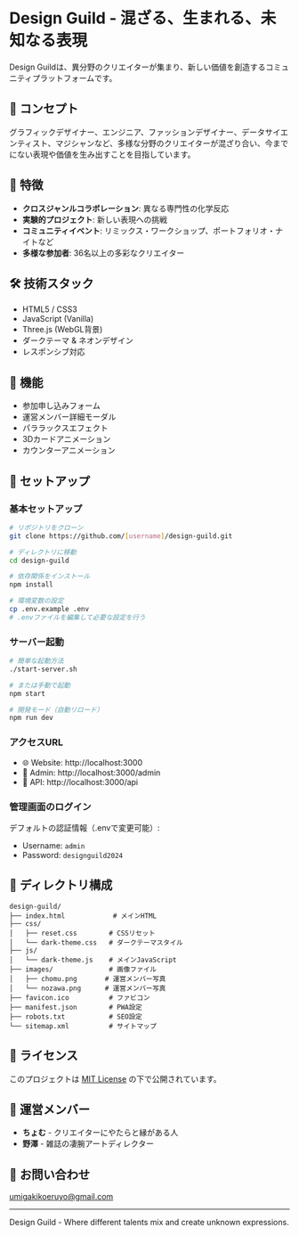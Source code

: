 # Design Guild - 混ざる、生まれる、未知なる表現

Design Guildは、異分野のクリエイターが集まり、新しい価値を創造するコミュニティプラットフォームです。

## 🎨 コンセプト

グラフィックデザイナー、エンジニア、ファッションデザイナー、データサイエンティスト、マジシャンなど、多様な分野のクリエイターが混ざり合い、今までにない表現や価値を生み出すことを目指しています。

## 🌟 特徴

- **クロスジャンルコラボレーション**: 異なる専門性の化学反応
- **実験的プロジェクト**: 新しい表現への挑戦
- **コミュニティイベント**: リミックス・ワークショップ、ポートフォリオ・ナイトなど
- **多様な参加者**: 36名以上の多彩なクリエイター

## 🛠 技術スタック

- HTML5 / CSS3
- JavaScript (Vanilla)
- Three.js (WebGL背景)
- ダークテーマ & ネオンデザイン
- レスポンシブ対応

## 📱 機能

- 参加申し込みフォーム
- 運営メンバー詳細モーダル
- パララックスエフェクト
- 3Dカードアニメーション
- カウンターアニメーション

## 🚀 セットアップ

### 基本セットアップ

```bash
# リポジトリをクローン
git clone https://github.com/[username]/design-guild.git

# ディレクトリに移動
cd design-guild

# 依存関係をインストール
npm install

# 環境変数の設定
cp .env.example .env
# .envファイルを編集して必要な設定を行う
```

### サーバー起動

```bash
# 簡単な起動方法
./start-server.sh

# または手動で起動
npm start

# 開発モード（自動リロード）
npm run dev
```

### アクセスURL

- 🌐 Website: http://localhost:3000
- 🔐 Admin: http://localhost:3000/admin
- 📡 API: http://localhost:3000/api

### 管理画面のログイン

デフォルトの認証情報（.envで変更可能）:
- Username: `admin`
- Password: `designguild2024`

## 📁 ディレクトリ構成

```
design-guild/
├── index.html            # メインHTML
├── css/
│   ├── reset.css        # CSSリセット
│   └── dark-theme.css   # ダークテーマスタイル
├── js/
│   └── dark-theme.js    # メインJavaScript
├── images/              # 画像ファイル
│   ├── chomu.png       # 運営メンバー写真
│   └── nozawa.png      # 運営メンバー写真
├── favicon.ico          # ファビコン
├── manifest.json        # PWA設定
├── robots.txt           # SEO設定
└── sitemap.xml          # サイトマップ
```

## 📄 ライセンス

このプロジェクトは [MIT License](LICENSE) の下で公開されています。

## 👥 運営メンバー

- **ちょむ** - クリエイターにやたらと縁がある人
- **野澤** - 雑誌の凄腕アートディレクター

## 📧 お問い合わせ

umigakikoeruyo@gmail.com

---

Design Guild - Where different talents mix and create unknown expressions.